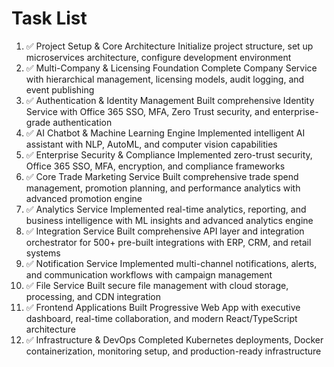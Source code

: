 # Task List

1. ✅ Project Setup & Core Architecture
Initialize project structure, set up microservices architecture, configure development environment
2. ✅ Multi-Company & Licensing Foundation
Complete Company Service with hierarchical management, licensing models, audit logging, and event publishing
3. ✅ Authentication & Identity Management
Built comprehensive Identity Service with Office 365 SSO, MFA, Zero Trust security, and enterprise-grade authentication
4. ✅ AI Chatbot & Machine Learning Engine
Implemented intelligent AI assistant with NLP, AutoML, and computer vision capabilities
5. ✅ Enterprise Security & Compliance
Implemented zero-trust security, Office 365 SSO, MFA, encryption, and compliance frameworks
6. ✅ Core Trade Marketing Service
Built comprehensive trade spend management, promotion planning, and performance analytics with advanced promotion engine
7. ✅ Analytics Service
Implemented real-time analytics, reporting, and business intelligence with ML insights and advanced analytics engine
8. ✅ Integration Service
Built comprehensive API layer and integration orchestrator for 500+ pre-built integrations with ERP, CRM, and retail systems
9. ✅ Notification Service
Implemented multi-channel notifications, alerts, and communication workflows with campaign management
10. ✅ File Service
Built secure file management with cloud storage, processing, and CDN integration
11. ✅ Frontend Applications
Built Progressive Web App with executive dashboard, real-time collaboration, and modern React/TypeScript architecture
12. ✅ Infrastructure & DevOps
Completed Kubernetes deployments, Docker containerization, monitoring setup, and production-ready infrastructure

